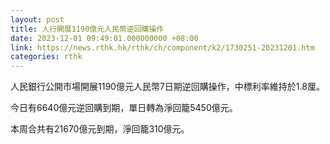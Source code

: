 ```yaml
---
layout: post
title: 人行開展1190億元人民幣逆回購操作
date: 2023-12-01 09:49:01.000000000 +08:00
link: https://news.rthk.hk/rthk/ch/component/k2/1730251-20231201.htm
categories: rthk
---
```


人民銀行公開市場開展1190億元人民幣7日期逆回購操作，中標利率維持於1.8厘。

今日有6640億元逆回購到期，單日轉為淨回籠5450億元。

本周合共有21670億元到期，淨回籠310億元。
